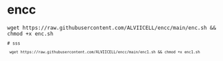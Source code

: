 # encc
<pre><code>wget https://raw.githubusercontent.com/ALVIICELL/encc/main/enc.sh && chmod +x enc.sh <code><pre>
# sss
<pre><code> wget https://raw.githubusercontent.com/ALVIICELL/encc/main/enc1.sh && chmod +x enc1.sh <code><pre>
